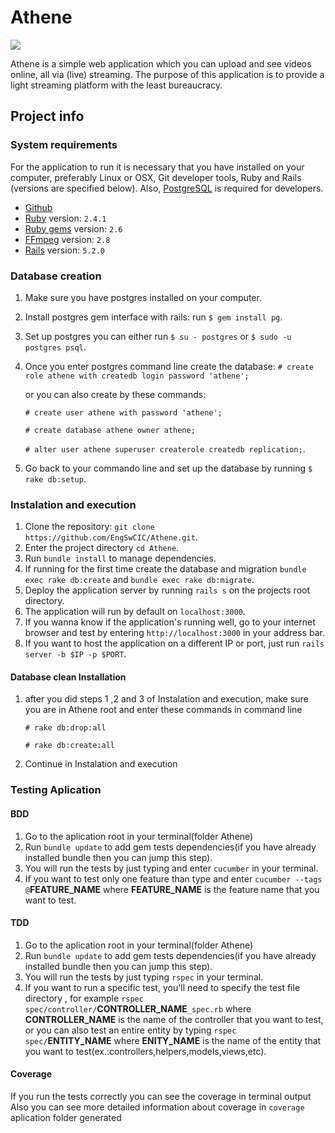 # Athene
<a href="https://zenhub.com"><img src="https://raw.githubusercontent.com/ZenHubIO/support/master/zenhub-badge.png"></a>

Athene is a simple web application which you can upload and see videos online, all via (live) streaming.
The purpose of this application is to provide a light streaming platform with the least bureaucracy.

## Project info

### System requirements

For the application to run it is necessary that you have installed on your computer,
preferably Linux or OSX, Git developer tools, Ruby and Rails (versions are specified below).
Also, [PostgreSQL](https://www.postgresql.org/download/) is required for developers.

- [Github](https://git-scm.com/)
- [Ruby](https://www.ruby-lang.org/en/documentation/installation/) version: ```2.4.1```
- [Ruby gems](https://rubygems.org/pages/download) version: ```2.6```
- [FFmpeg](http://trac.ffmpeg.org/wiki/CompilationGuide) version: ```2.8```
- [Rails](http://installrails.com/) version: ```5.2.0```

### Database creation

1. Make sure you have postgres installed on your computer.
2. Install postgres gem interface with rails: run ```$ gem install pg```.
3. Set up postgres you can either run ```$ su - postgres``` or ```$ sudo -u postgres psql```.
4. Once you enter postgres command line create the database: 
```# create role athene with createdb login password 'athene';```

   or you can also create by these commands:

   ```# create user athene with password 'athene';```

   ```# create database athene owner athene;```

   ```# alter user athene superuser createrole createdb replication;```.

5. Go back to your commando line and set up the database by running ```$ rake db:setup```.


### Instalation and execution

1. Clone the repository: ```git clone https://github.com/EngSwCIC/Athene.git```.
2. Enter the project directory ```cd Athene```.
3. Run ```bundle install``` to manage dependencies.
4. If running for the first time create the database and migration
   ```bundle exec rake db:create``` and ```bundle exec rake db:migrate```.
5. Deploy the application server by running ```rails s``` on the projects root directory.
6. The application will run by default on ```localhost:3000```.
7. If you wanna know if the application's running well, go to your internet browser and test by entering ```http://localhost:3000``` in your address bar.
8. If you want to host the application on a different IP or port, just run ```rails server -b $IP -p $PORT```.


#### Database clean Installation

1. after you did steps 1 ,2 and 3 of Instalation and execution, make sure you are in Athene root and enter these commands in command line

	```# rake db:drop:all ```

	```# rake db:create:all ```

2. Continue in Instalation and execution


### Testing Aplication
#### BDD
1. Go to the aplication root in your terminal(folder Athene)
2. Run ```bundle update``` to add gem tests dependencies(if you have already installed bundle then you can jump this step).
3. You will run the tests by just typing and enter ```cucumber``` in your terminal.
4. If you want to test only one feature than type and enter ```cucumber --tags @```<b>FEATURE_NAME</b> where <b>FEATURE_NAME</b> is the feature name that you want to test.  
#### TDD
1. Go to the aplication root in your terminal(folder Athene)
2. Run ```bundle update``` to add gem tests dependencies(if you have already installed bundle then you can jump this step).
3. You will run the tests by just typing ```rspec``` in your terminal.
4. If you want to run a specific test, you'll need to specify the test file directory , for example ```rspec spec/controller/```<b>CONTROLLER_NAME</b>```_spec.rb``` where <b>CONTROLLER_NAME</b> is the name of the controller that you want to test, or you can also test an entire entity by typing ```rspec spec/```<b>ENTITY_NAME</b> where <b>ENITY_NAME</b> is the name of the entity that you want to test(ex.:controllers,helpers,models,views,etc).
#### Coverage

If you run the tests correctly you can see the coverage in terminal output
Also you can see more detailed information about coverage in ```coverage``` aplication folder generated